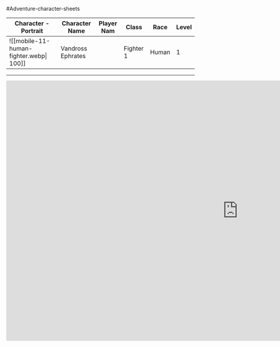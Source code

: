 #Adventure-character-sheets 

| Character - Portrait                    | Character Name    | Player Nam | Class | Race | Level |
| --------------------------------------- | ----------------- | ---------- | ----- | ---- | ----- |
| ![[mobile-11-human-fighter.webp\| 100]] | Vandross Ephrates |   | Fighter 1 | Human    |  1      |

---

<iframe width="1237" height="696" src="https://www.dndbeyond.com/characters/95595276" title="LOST MINE OF PHANDELVER - Human Fighter 2" frameborder="0" allow="accelerometer; autoplay; clipboard-write; encrypted-media; gyroscope; picture-in-picture" allowfullscreen></iframe>
